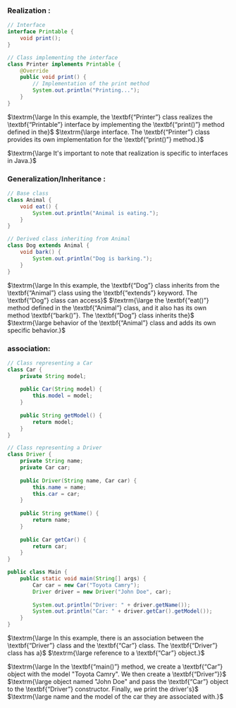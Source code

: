 ### Realization :
```java
// Interface
interface Printable {
    void print();
}

// Class implementing the interface
class Printer implements Printable {
    @Override
    public void print() {
        // Implementation of the print method
        System.out.println("Printing...");
    }
}
```
$\textrm{\large In this example, the \textbf{“Printer”} class realizes the \textbf{“Printable”} interface by implementing the \textbf{“print()”} method defined in the}$  $\textrm{\large interface. The \textbf{“Printer”} class provides its own implementation for the \textbf{“print()”} method.}$

$\textrm{\large It's important to note that realization is specific to interfaces in Java.}$
### Generalization/Inheritance :
```java
// Base class
class Animal {
    void eat() {
        System.out.println("Animal is eating.");
    }
}

// Derived class inheriting from Animal
class Dog extends Animal {
    void bark() {
        System.out.println("Dog is barking.");
    }
}
```
$\textrm{\large In this example, the \textbf{“Dog”} class inherits from the \textbf{“Animal”} class using the \textbf{“extends”} keyword. The \textbf{“Dog”} class can access}$ $\textrm{\large the \textbf{“eat()”} method defined in the \textbf{“Animal”} class, and it also has its own method \textbf{“bark()”}. The \textbf{“Dog”} class inherits the}$ $\textrm{\large behavior of the \textbf{“Animal”} class and adds its own specific behavior.}$

### association:
```java
// Class representing a Car
class Car {
    private String model;
    
    public Car(String model) {
        this.model = model;
    }
    
    public String getModel() {
        return model;
    }
}

// Class representing a Driver
class Driver {
    private String name;
    private Car car;
    
    public Driver(String name, Car car) {
        this.name = name;
        this.car = car;
    }
    
    public String getName() {
        return name;
    }
    
    public Car getCar() {
        return car;
    }
}

public class Main {
    public static void main(String[] args) {
        Car car = new Car("Toyota Camry");
        Driver driver = new Driver("John Doe", car);
        
        System.out.println("Driver: " + driver.getName());
        System.out.println("Car: " + driver.getCar().getModel());
    }
}
```
$\textrm{\large In this example, there is an association between the \textbf{“Driver”} class and the \textbf{“Car”} class. The \textbf{“Driver”} class has a}$ $\textrm{\large reference to a \textbf{“Car”} object.}$

$\textrm{\large In the \textbf{“main()”} method, we create a \textbf{“Car”} object with the model "Toyota Camry". We then create a \textbf{“Driver”}}$ $\textrm{\large object named "John Doe" and pass the \textbf{“Car”} object to the \textbf{“Driver”} constructor. Finally, we print the driver's}$ $\textrm{\large name and the model of the car they are associated with.}$
